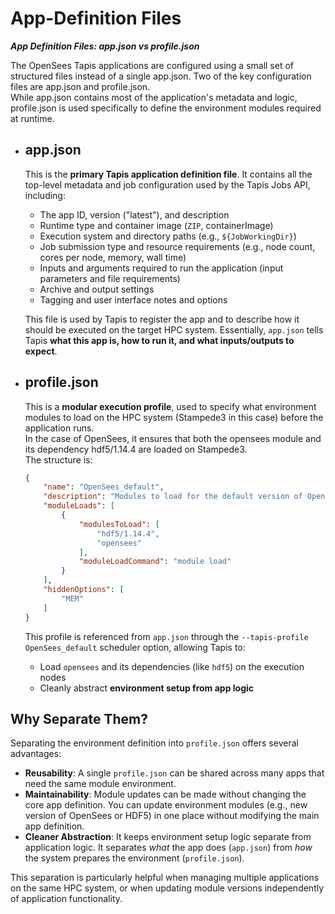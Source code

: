 # App-Definition Files
***App Definition Files: app.json vs profile.json***

The OpenSees Tapis applications are configured using a small set of structured files instead of a single app.json. Two of the key configuration files are app.json and profile.json. <br>
While app.json contains most of the application's metadata and logic, profile.json is used specifically to define the environment modules required at runtime.

* ##  **app.json**

    This is the **primary Tapis application definition file**. It contains all the top-level metadata and job configuration used by the Tapis Jobs API, including:
    
    * The app ID, version ("latest"), and description
    * Runtime type and container image (`ZIP`, containerImage)
    * Execution system and directory paths (e.g., `${JobWorkingDir}`)
    * Job submission type and resource requirements (e.g., node count, cores per node, memory, wall time) 
    * Inputs and arguments required to run the application (input parameters and file requirements)
    * Archive and output settings
    * Tagging and user interface notes and options
    
    This file is used by Tapis to register the app and to describe how it should be executed on the target HPC system.
    Essentially, `app.json` tells Tapis **what this app is, how to run it, and what inputs/outputs to expect**.



* ##  **profile.json**

    This is a **modular execution profile**, used to specify what environment modules to load on the HPC system (Stampede3 in this case) before the application runs. <br>
    In the case of OpenSees, it ensures that both the opensees module and its dependency hdf5/1.14.4 are loaded on Stampede3. <br>
    The structure is:
    
    
    ```json
    {
        "name": "OpenSees_default",
        "description": "Modules to load for the default version of OpenSees",
        "moduleLoads": [
            {
                "modulesToLoad": [
                    "hdf5/1.14.4",
                    "opensees"
                ],
                "moduleLoadCommand": "module load"
            }
        ],
        "hiddenOptions": [
            "MEM"
        ]
    }
    ```
    
    This profile is referenced from `app.json` through the `--tapis-profile OpenSees_default` scheduler option, allowing Tapis to:
    
    * Load `opensees` and its dependencies (like `hdf5`) on the execution nodes
    * Cleanly abstract **environment setup from app logic**



## Why Separate Them?

Separating the environment definition into `profile.json` offers several advantages:

* **Reusability**: A single `profile.json` can be shared across many apps that need the same module environment.
* **Maintainability**: Module updates can be made without changing the core app definition. You can update environment modules (e.g., new version of OpenSees or HDF5) in one place without modifying the main app definition.
* **Cleaner Abstraction**: It keeps environment setup logic separate from application logic. It separates *what* the app does (`app.json`) from *how* the system prepares the environment (`profile.json`).

This separation is particularly helpful when managing multiple applications on the same HPC system, or when updating module versions independently of application functionality.




